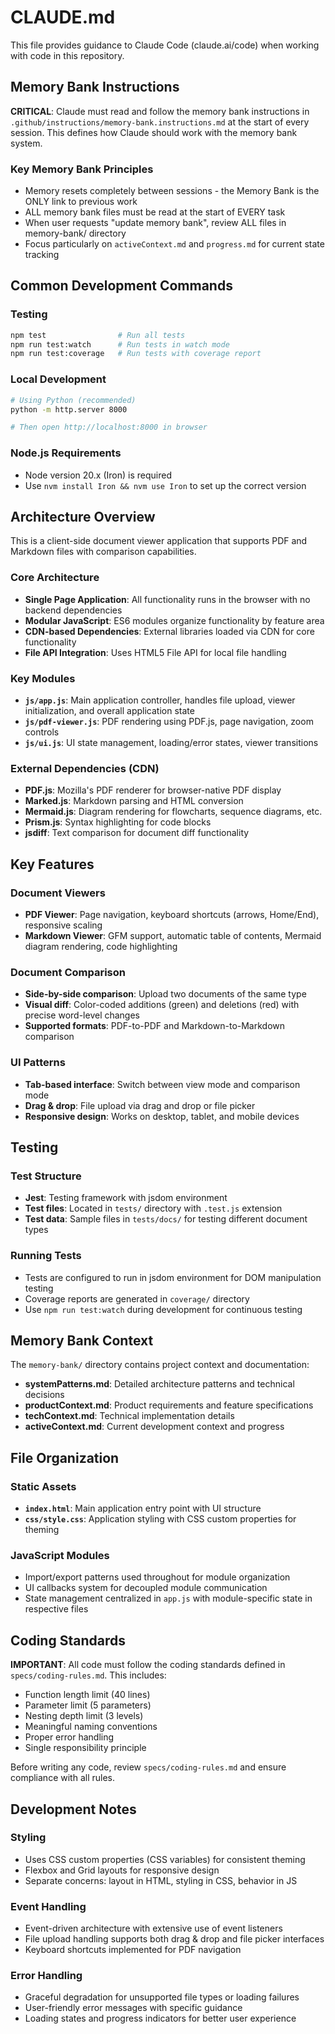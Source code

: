 # CLAUDE.md

This file provides guidance to Claude Code (claude.ai/code) when working with code in this repository.

## Memory Bank Instructions

**CRITICAL**: Claude must read and follow the memory bank instructions in `.github/instructions/memory-bank.instructions.md` at the start of every session. This defines how Claude should work with the memory bank system.

### Key Memory Bank Principles
- Memory resets completely between sessions - the Memory Bank is the ONLY link to previous work
- ALL memory bank files must be read at the start of EVERY task
- When user requests "update memory bank", review ALL files in memory-bank/ directory
- Focus particularly on `activeContext.md` and `progress.md` for current state tracking

## Common Development Commands

### Testing
```bash
npm test                # Run all tests
npm run test:watch      # Run tests in watch mode
npm run test:coverage   # Run tests with coverage report
```

### Local Development
```bash
# Using Python (recommended)
python -m http.server 8000

# Then open http://localhost:8000 in browser
```

### Node.js Requirements
- Node version 20.x (Iron) is required
- Use `nvm install Iron && nvm use Iron` to set up the correct version

## Architecture Overview

This is a client-side document viewer application that supports PDF and Markdown files with comparison capabilities.

### Core Architecture
- **Single Page Application**: All functionality runs in the browser with no backend dependencies
- **Modular JavaScript**: ES6 modules organize functionality by feature area
- **CDN-based Dependencies**: External libraries loaded via CDN for core functionality
- **File API Integration**: Uses HTML5 File API for local file handling

### Key Modules
- **`js/app.js`**: Main application controller, handles file upload, viewer initialization, and overall application state
- **`js/pdf-viewer.js`**: PDF rendering using PDF.js, page navigation, zoom controls
- **`js/ui.js`**: UI state management, loading/error states, viewer transitions

### External Dependencies (CDN)
- **PDF.js**: Mozilla's PDF renderer for browser-native PDF display
- **Marked.js**: Markdown parsing and HTML conversion
- **Mermaid.js**: Diagram rendering for flowcharts, sequence diagrams, etc.
- **Prism.js**: Syntax highlighting for code blocks
- **jsdiff**: Text comparison for document diff functionality

## Key Features

### Document Viewers
- **PDF Viewer**: Page navigation, keyboard shortcuts (arrows, Home/End), responsive scaling
- **Markdown Viewer**: GFM support, automatic table of contents, Mermaid diagram rendering, code highlighting

### Document Comparison
- **Side-by-side comparison**: Upload two documents of the same type
- **Visual diff**: Color-coded additions (green) and deletions (red) with precise word-level changes
- **Supported formats**: PDF-to-PDF and Markdown-to-Markdown comparison

### UI Patterns
- **Tab-based interface**: Switch between view mode and comparison mode
- **Drag & drop**: File upload via drag and drop or file picker
- **Responsive design**: Works on desktop, tablet, and mobile devices

## Testing

### Test Structure
- **Jest**: Testing framework with jsdom environment
- **Test files**: Located in `tests/` directory with `.test.js` extension
- **Test data**: Sample files in `tests/docs/` for testing different document types

### Running Tests
- Tests are configured to run in jsdom environment for DOM manipulation testing
- Coverage reports are generated in `coverage/` directory
- Use `npm run test:watch` during development for continuous testing

## Memory Bank Context

The `memory-bank/` directory contains project context and documentation:
- **systemPatterns.md**: Detailed architecture patterns and technical decisions
- **productContext.md**: Product requirements and feature specifications
- **techContext.md**: Technical implementation details
- **activeContext.md**: Current development context and progress

## File Organization

### Static Assets
- **`index.html`**: Main application entry point with UI structure
- **`css/style.css`**: Application styling with CSS custom properties for theming

### JavaScript Modules
- Import/export patterns used throughout for module organization
- UI callbacks system for decoupled module communication
- State management centralized in `app.js` with module-specific state in respective files

## Coding Standards

**IMPORTANT**: All code must follow the coding standards defined in `specs/coding-rules.md`. This includes:
- Function length limit (40 lines)
- Parameter limit (5 parameters)
- Nesting depth limit (3 levels)
- Meaningful naming conventions
- Proper error handling
- Single responsibility principle

Before writing any code, review `specs/coding-rules.md` and ensure compliance with all rules.

## Development Notes

### Styling
- Uses CSS custom properties (CSS variables) for consistent theming
- Flexbox and Grid layouts for responsive design
- Separate concerns: layout in HTML, styling in CSS, behavior in JS

### Event Handling
- Event-driven architecture with extensive use of event listeners
- File upload handling supports both drag & drop and file picker interfaces
- Keyboard shortcuts implemented for PDF navigation

### Error Handling
- Graceful degradation for unsupported file types or loading failures
- User-friendly error messages with specific guidance
- Loading states and progress indicators for better user experience